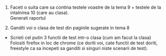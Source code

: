 1. Faceti o suita care sa contina testele voastre de la tema 9 + testele de la
intalnirea 10 (care au clasa).\
Generati raportul

2. Ganditi voi o clasa de test din paginile sugerate in tema 8
- Scrieti cel putin 3 functii de test intr-o clasa (cum am facut la clasa)
Folositi firefox in loc de chrome (ce doriti voi, cate functii de test doriti,
freestyle ca sa incepeti sa ganditi si singuri niste scenarii de test).